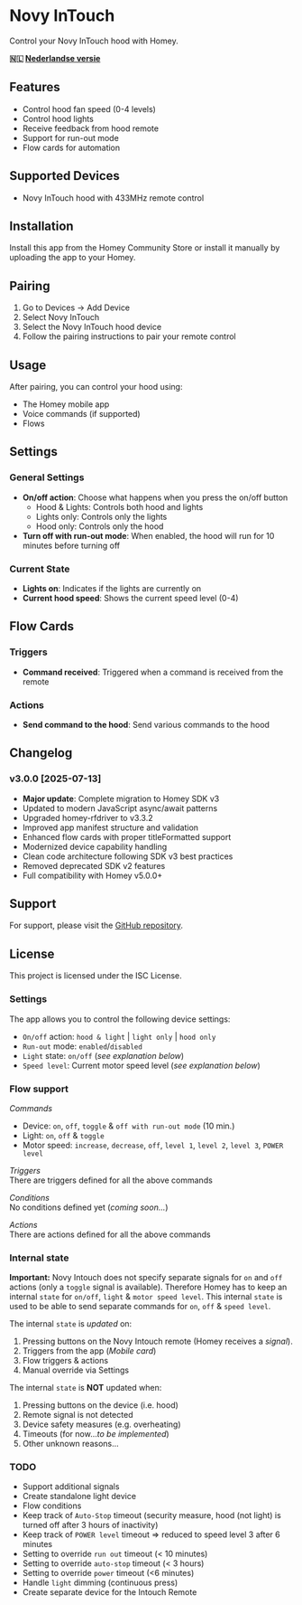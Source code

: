 # Novy InTouch

Control your Novy InTouch hood with Homey.

**🇳🇱 [Nederlandse versie](README.nl.md)**

## Features

- Control hood fan speed (0-4 levels)
- Control hood lights
- Receive feedback from hood remote
- Support for run-out mode
- Flow cards for automation

## Supported Devices

- Novy InTouch hood with 433MHz remote control

## Installation

Install this app from the Homey Community Store or install it manually by uploading the app to your Homey.

## Pairing

1. Go to Devices → Add Device
2. Select Novy InTouch
3. Select the Novy InTouch hood device
4. Follow the pairing instructions to pair your remote control

## Usage

After pairing, you can control your hood using:
- The Homey mobile app
- Voice commands (if supported)
- Flows

## Settings

### General Settings
- **On/off action**: Choose what happens when you press the on/off button
  - Hood & Lights: Controls both hood and lights
  - Lights only: Controls only the lights
  - Hood only: Controls only the hood
- **Turn off with run-out mode**: When enabled, the hood will run for 10 minutes before turning off

### Current State
- **Lights on**: Indicates if the lights are currently on
- **Current hood speed**: Shows the current speed level (0-4)

## Flow Cards

### Triggers
- **Command received**: Triggered when a command is received from the remote

### Actions
- **Send command to the hood**: Send various commands to the hood

## Changelog

### v3.0.0 [2025-07-13]
- **Major update**: Complete migration to Homey SDK v3
- Updated to modern JavaScript async/await patterns
- Upgraded homey-rfdriver to v3.3.2
- Improved app manifest structure and validation
- Enhanced flow cards with proper titleFormatted support
- Modernized device capability handling
- Clean code architecture following SDK v3 best practices
- Removed deprecated SDK v2 features
- Full compatibility with Homey v5.0.0+



## Support

For support, please visit the [GitHub repository](https://github.com/TheLostHomeyAppRepositories/nl.novy.intouch).

## License

This project is licensed under the ISC License.

### Settings
The app allows you to control the following device settings:
- `On/off` action: `hood & light` | `light only` | `hood only`
- `Run-out` mode: `enabled`/`disabled`
- `Light` state: `on/off` (*see explanation below*)
- `Speed level`: Current motor speed level (*see explanation below*)

### Flow support

*Commands*

- Device: `on`, `off`, `toggle` & `off with run-out mode` (10 min.)
- Light: `on`, `off` & `toggle` 
- Motor speed: `increase`, `decrease`, `off`, `level 1`, `level 2`, `level 3`, `POWER level`

*Triggers*  
There are triggers defined for all the above commands

*Conditions*  
No conditions defined yet (*coming soon...*)

*Actions*  
There are actions defined for all the above commands

### Internal state
**Important:** Novy Intouch does not specify separate signals for `on` and `off` actions (only a `toggle` signal is available).
Therefore Homey has to keep an internal `state` for `on/off`, `light` & `motor speed level`. This internal `state` is used to be able to send separate commands for `on`, `off` & `speed level`.  

The internal `state` is *updated* on:
1. Pressing buttons on the Novy Intouch remote (Homey receives a *signal*).
2. Triggers from the app (*Mobile card*)
3. Flow triggers & actions
4. Manual override via Settings

The internal `state` is **NOT** updated when:
1. Pressing buttons on the device (i.e. hood)
2. Remote signal is not detected
3. Device safety measures (e.g. overheating)
4. Timeouts (for now...*to be implemented*)
5. Other unknown reasons...

### TODO
- Support additional signals
- Create standalone light device
- Flow conditions
- Keep track of `Auto-Stop` timeout (security measure, hood (not light) is turned off after 3 hours of inactivity)
- Keep track of `POWER level` timeout => reduced to speed level 3 after 6 minutes
- Setting to override `run out` timeout (< 10 minutes)
- Setting to override `auto-stop` timeout (< 3 hours)
- Setting to override `power` timeout (<6 minutes)
- Handle `light` dimming (continuous press)
- Create separate device for the Intouch Remote
